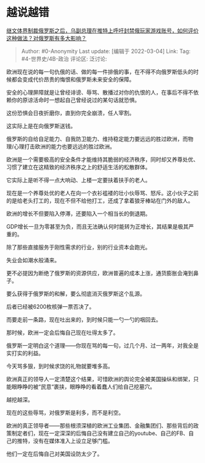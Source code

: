 # 越说越错
[继文体界制裁俄罗斯之后，乌副总理在推特上呼吁封禁俄玩家游戏账号，如何评价这种做法？对俄罗斯有多大影响？](https://www.zhihu.com/question/519785203/answer/2373582002)

> Author: #0-Anonymity
> Last update: [编辑于 2022-03-04]
> Link:
> Tag: #4-世界史/4B-政治
> 评论区:
> 泛讨论:

欧洲现在说的每一句仇俄的话、做的每一件排俄的事，在不得不向俄罗斯低头的时候都会变成代价昂贵的悔恨和俄罗斯未来安全的保障。

安全的心理屏障就是让曾经诽谤、辱骂、散播过对你的仇恨的人，在事后不得不依赖你的原谅活命时一想起自己曾经说过的某句话就恐惧。

这份恐惧会日夜折磨你，直到你完全崩溃，任人宰割。

这实际上是在向俄罗斯送钱。

俄罗斯的自给自足能力、自我防卫能力、维持稳定能力要远远的胜过欧洲，而物理/心理打击欧洲的能力也要远远的胜过欧洲。

欧洲是一个需要极高的安全条件才能维持其脆弱的经济秩序，同时却又养尊处优、习惯了建立在这精致的经济秩序之上的舒适生活的松散群体。

它实际上是听不得一点大响动、上楼一定要扶着扶手的老人。

现在是一个养尊处优的老人在向一个衣衫褴褛的壮小伙辱骂、怒斥。这小伙子之前的是给老头打工的，现在不但不给他打工，还成了拿着狼牙棒站在门外的敌人。

欧洲的增长不但要陷入停滞，还要陷入一个相当长的倒退期。

GDP增长一旦为零甚至为负，而且无法确认何时能转为正增长，其结果是极其严重的。

除了那些直接服务于刚性需求的行业，别的行业资本会跑光。

失业会如潮水般涌来。

更不必提因为断绝了俄罗斯的资源供应，欧洲普遍的成本上涨，通货膨胀会淹到鼻子。

要么获得于俄罗斯的和解，要么彻底消灭俄罗斯这个乱源。

后者已经被6200枚核弹一票否决了。

而要走前一条路，现在吐出来的，到时候只能一勺一勺的咽回去。

那时候，欧洲一定会后悔自己现在吐得太多了。

俄罗斯一定明白这个道理——你现在骂的每一句，过几个月、过一两年，对我全是实打实的利益。

今天骂多狠，到时候求饶的礼物就要堆多高。

欧洲真正的领导人一定清楚这个结果，可惜欧洲的舆论完全被美国操纵和绑架，只能眼睁睁的被“民意“裹挟，眼睁睁的看着蠢人们给自己挖墓穴。

越挖越深。

现在的这些辱骂，对俄罗斯是利多，而不是利空。

欧洲的真正领导者——那些根须深植的欧洲工业集团、金融集团们、那些背后的政策制定者们，现在一定深深的后悔自己没有建立自己的youtube、自己的FB、自己的推特，没有在媒体准入上设立足够门槛。

他们一定在后悔自己对美国设防太少了。
